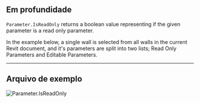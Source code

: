 ## Em profundidade
`Parameter.IsReadOnly` returns a boolean value representing if the given parameter is a read only parameter.

In the example below, a single wall is selected from all walls in the current Revit document, and it's parameters are split into two lists; Read Only Parameters and Editable Parameters.
___
## Arquivo de exemplo

![Parameter.IsReadOnly](./Revit.Elements.Parameter.IsReadOnly_img.jpg)
